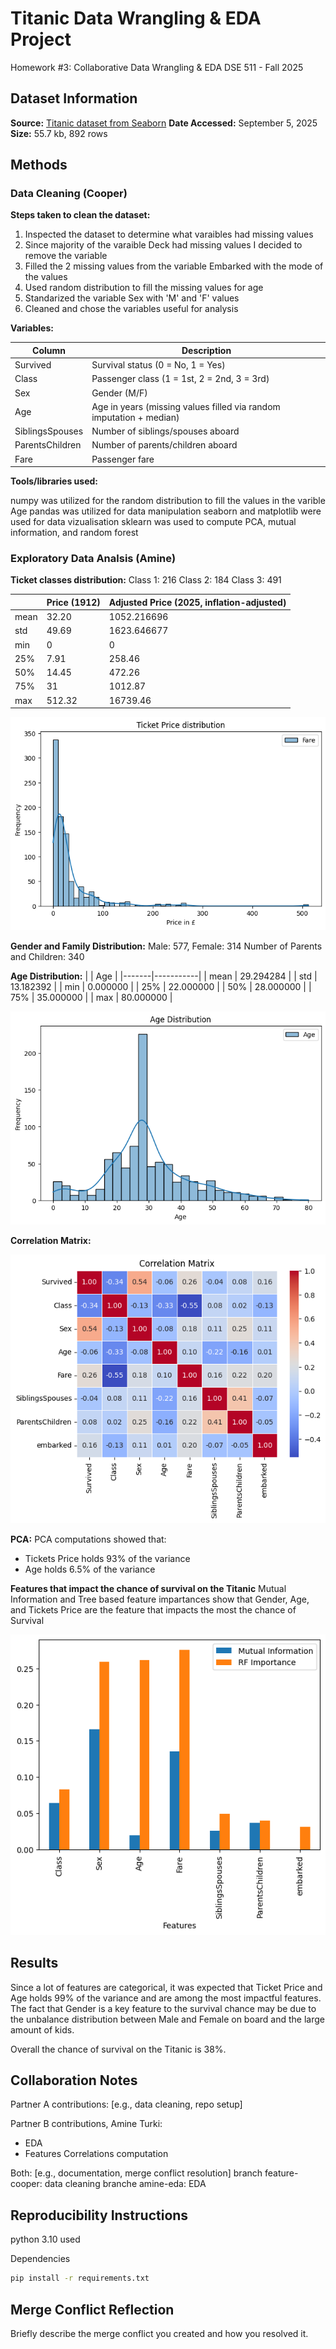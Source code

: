 
# Titanic Data Wrangling & EDA Project
Homework #3: Collaborative Data Wrangling & EDA 
DSE 511 - Fall 2025

## Dataset Information

**Source:** [Titanic dataset from Seaborn](https://github.com/mwaskom/seaborn-data/blob/master/titanic.csv)
**Date Accessed:** September 5, 2025
**Size:** 55.7 kb, 892 rows

## Methods
### Data Cleaning (Cooper)

**Steps taken to clean the dataset:**

1. Inspected the dataset to determine what varaibles had missing values
2. Since majority of the varaible Deck had missing values I decided to remove the variable
3. Filled the 2 missing values from the variable Embarked with the mode of the values
4. Used random distribution to fill the missing values for age
5. Standarized the variable Sex with 'M' and 'F' values
6. Cleaned and chose the variables useful for analysis

**Variables:**

| Column            | Description |
|------------------|-------------|
| Survived          | Survival status (0 = No, 1 = Yes) |
| Class             | Passenger class (1 = 1st, 2 = 2nd, 3 = 3rd) |
| Sex               | Gender (M/F) |
| Age               | Age in years (missing values filled via random imputation + median) |
| SiblingsSpouses   | Number of siblings/spouses aboard |
| ParentsChildren   | Number of parents/children aboard |
| Fare              | Passenger fare |

**Tools/libraries used:** 

numpy was utilized for the random distribution to fill the values in the varible Age
pandas was utilized for data manipulation
seaborn and matplotlib were used for data vizualisation
sklearn was used to compute PCA, mutual information, and random forest


### Exploratory Data Analsis (Amine)
**Ticket classes distribution:** 
Class 1: 216
Class 2: 184
Class 3: 491

|       | Price (1912) | Adjusted Price (2025, inflation-adjusted) |
|-------|--------------|-------------------------------------------|
| mean  | 32.20        | 1052.216696                               |
| std   | 49.69        | 1623.646677                               |
| min   | 0            | 0                                         |
| 25%   | 7.91         | 258.46                                    |
| 50%   | 14.45        | 472.26                                    |
| 75%   | 31           | 1012.87                                   |
| max   | 512.32       | 16739.46                                  |



![Tickets Price Distribution](price_distribution.png)

**Gender and Family Distribution:** 
Male: 577, Female: 314
Number of Parents and Children: 340

**Age Distribution:** 
|       | Age       |
|-------|-----------|
| mean  | 29.294284 |
| std   | 13.182392 |
| min   | 0.000000  |
| 25%   | 22.000000 |
| 50%   | 28.000000 |
| 75%   | 35.000000 |
| max   | 80.000000 |

![Age Distribution](age_distribution.png)

**Correlation Matrix:** 

![Correlation Matrix](Correlation_Matrix.png)

**PCA:** 
PCA computations showed that: 
 - Tickets Price holds 93% of the variance
 - Age holds 6.5% of the variance

**Features that impact the chance of survival on the Titanic** 
Mutual Information and Tree based feature impartances show that Gender, Age, and Tickets Price are the feature that impacts the most the chance of Survival

![Features Importances](feature_importances.png)


## Results
Since a lot of features are categorical, it was expected that Ticket Price and Age holds 99% of the variance and are among the most impactful features. The fact that Gender is a key feature to the survival chance may be due to the unbalance distribution between Male and Female on board and the large amount of kids. 

Overall the chance of survival on the Titanic is 38%. 

## Collaboration Notes
Partner A contributions: [e.g., data cleaning, repo setup]

Partner B contributions, Amine Turki: 
 - EDA
 - Features Correlations computation


Both: [e.g., documentation, merge conflict resolution]
branch feature-cooper: data cleaning
branche amine-eda: EDA

## Reproducibility Instructions
python 3.10 used

Dependencies

```bash
pip install -r requirements.txt
```

## Merge Conflict Reflection
Briefly describe the merge conflict you created and how you resolved it.
